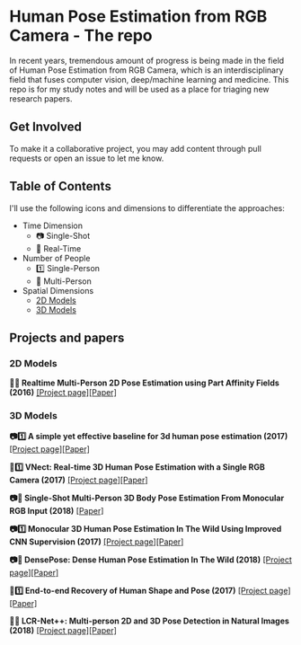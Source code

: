 # Human Pose Estimation from RGB Camera - The repo
In recent years, tremendous amount of progress is being made in the field of Human Pose Estimation from RGB Camera, which is an interdisciplinary field that fuses computer vision, deep/machine learning and medicine. This repo is for my study notes and will be used as a place for triaging new research papers. 

## Get Involved
To make it a collaborative project, you may add content through pull requests or open an issue to let me know. 

## Table of Contents

I'll use the following icons and dimensions to differentiate the approaches:

- Time Dimension
	- :camera: Single-Shot 
	- :movie_camera: Real-Time
- Number of People
	- :one: Single-Person
	- :1234: Multi-Person
- Spatial Dimensions
	- [2D Models](#2d_models)
	- [3D Models](#3d_models)

## Projects and papers

<a name="2d_models" />

### 2D Models
<b>:movie_camera::1234: Realtime Multi-Person 2D Pose Estimation using Part Affinity Fields (2016)</b> [[Project page]](https://github.com/ZheC/Realtime_Multi-Person_Pose_Estimation)[[Paper]](https://arxiv.org/pdf/1611.08050.pdf)

<a name="3d_models" />

### 3D Models
<b>:camera::one: A simple yet effective baseline for 3d human pose estimation (2017)</b> [[Project page]](https://github.com/una-dinosauria/3d-pose-baseline)[[Paper]](https://arxiv.org/pdf/1705.03098.pdf)

<b>:movie_camera::one: VNect: Real-time 3D Human Pose Estimation with a Single RGB Camera (2017)</b> [[Project page]](http://gvv.mpi-inf.mpg.de/projects/VNect/)[[Paper]](http://gvv.mpi-inf.mpg.de/projects/VNect/content/VNect_SIGGRAPH2017.pdf)

<b>:camera::1234: Single-Shot Multi-Person 3D Body Pose Estimation From Monocular RGB Input (2018)</b> [[Paper]](https://arxiv.org/pdf/1712.03453.pdf)

<b>:camera::one: Monocular 3D Human Pose Estimation In The Wild Using Improved CNN Supervision (2017)</b> [[Project page]](http://gvv.mpi-inf.mpg.de/3dhp-dataset/)[[Paper]](https://arxiv.org/pdf/1611.09813.pdf)

<b>:camera::1234: DensePose:
Dense Human Pose Estimation In The Wild (2018)</b> [[Project page]](http://densepose.org)[[Paper]](https://arxiv.org/pdf/1712.03453.pdf)

<b>:movie_camera::one: End-to-end Recovery of Human Shape and Pose (2017)</b> [[Project page]](https://github.com/akanazawa/hmr)[[Paper]](https://arxiv.org/pdf/1712.06584.pdf)

<b>:movie_camera::1234: LCR-Net++: Multi-person 2D and 3D Pose Detection in Natural Images (2018)</b> [[Project page]](https://thoth.inrialpes.fr/src/LCR-Net/)[[Paper]](https://arxiv.org/pdf/1803.00455.pdf)